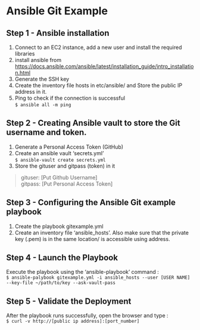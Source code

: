 # Ansible Git Example

## Step 1 - Ansible installation
1. Connect to an EC2 instance, add a new user and install the required libraries
2. install ansible from https://docs.ansible.com/ansible/latest/installation_guide/intro_installation.html
3. Generate the SSH key
4. Create the inventory file hosts in etc/ansible/ and Store the public IP address in it.
5. Ping to check if the connection is successful  
`$ ansible all -m ping`


## Step 2 - Creating Ansible vault to store the Git username and token.
1. Generate a Personal Access Token (GitHub)
2. Create an ansible vault ‘secrets.yml’  
`$ ansible-vault create secrets.yml`
3. Store the gituser and gitpass (token) in it
> gituser: [Put Github Username]  
> gitpass: [Put Personal Access Token]


## Step 3 - Configuring the Ansible Git example playbook
1. Create the playbook gitexample.yml
2. Create an inventory file ‘ansible_hosts’. Also make sure that the private key (.pem) is in the same 
location/ is accessible using address.

## Step 4 - Launch the Playbook
Execute the playbook using the ‘ansible-playbook’ command :  
`$ ansible-palybook gitexample.yml -i ansible_hosts --user [USER NAME] --key-file ~/path/to/key --ask-vault-pass`

## Step 5 - Validate the Deployment
After the playbook runs successfully, open the browser and type :  
`$ curl -v http://[public ip address]:[port_number]`
